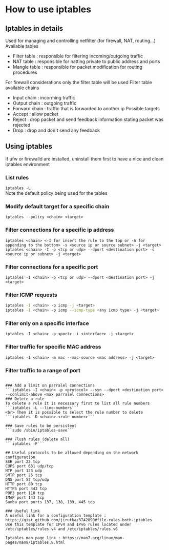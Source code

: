 # How to use iptables
## Iptables in details
Used for managing and controlling netfilter (for firewall, NAT, routing...)
Available tables
- Filter table : responsible for filtering incoming/outgoing traffic
- NAT table : responsible for natting private to public address and ports
- Mangle table : responsible for packet modification for routing procedures

For firewall considerations only the filter table will be used
Filter table available chains 
- Input chain : incorming traffic
- Output chain : outgoing traffic
- Forward chain : traffic that is forwarded to another ip
Possible targets
- Accept : allow packet
- Reject : drop packet and send feedback information stating packet was rejected
- Drop : drop and don't send any feedback

## Using iptables
If ufw or firewalld are installed, uninstall them first to have a nice and clean iptables environment

### List rules
```iptables -L```
<br>Note the default policy being used for the tables

### Modify default target for a specific chain
```iptables --policy <chain> <target>```

### Filter connections for a specific ip address
```iptables <chain> <-I for insert the rule to the top or -A for appending to the bottom> -s <source ip or source subnet> -j <target>```
```iptables <chain> -I -p <tcp or udp> --dport <destination port> -s <source ip or subnet> -j <target>```

### Filter connections for a specific port
```iptables -I <chain> -p <tcp or udp> --dport <destination port> -j <target>```

### Filter ICMP requests
```bash
iptables -I <chain> -p icmp -j <target>
iptables -I <chain> -p icmp --icmp-type <any icmp type> -j <target>
```

### Filter only on a specific interface
```iptables -I <chain> -p <port> -i <interface> -j <target>```

### Filter traffic for specific MAC address
```iptables -I <chain> -m mac --mac-source <mac address> -j <target>```

### Filter traffic to a range of port 
```iptables -I <chain> -p <protocol> --dport <1st port>:<last port> -j <target>

### Add a limit on parralel connections
```iptables -I <chain> -p <protocol> --syn --dport <destination port> --conlimit-above <max parralel connections>
### Delete a rule
To delete a rule it is necessary first to list all rule numbers
```iptables -L --line-numbers```
<br> Then it is possible to select the rule number to delete
```iptables -D <chain> <rule number>```

### Save rules to be persistent
```sudo /sbin/iptables-save```

### Flush rules (delete all)
```iptables -F```

## Useful protocols to be allowed depending on the network configuration
SSH port 22 tcp
CUPS port 631 udp/tcp
NTP port 123 udp
SMTP port 25 tcp
DNS port 53 tcp/udp
HTTP port 80 tcp
HTTPS port 443 tcp
POP3 port 110 tcp
IMAP port 143 tcp
Samba port ports 137, 138, 139, 445 tcp

### Useful link
A useful link for a configuration template : https://gist.github.com/jirutka/3742890#file-rules-both-iptables
Use this template for IPv4 and IPv6 rules located under /etc/iptables/rules.v4 and /etc/iptables/rules.v6

Iptables man page link : https://man7.org/linux/man-pages/man8/iptables.8.html
